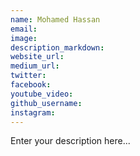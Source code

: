 ```yaml
---
name: Mohamed Hassan
email:
image:
description_markdown:
website_url:
medium_url:
twitter:
facebook:
youtube_video:
github_username:
instagram:
---
```


Enter your description here...
